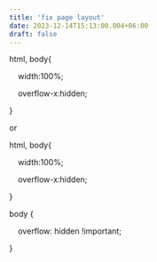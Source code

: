 ```yaml
---
title: 'fix page layout'
date: 2023-12-14T15:13:00.004+06:00
draft: false
---
```


html, body{

    width:100%;

    overflow-x:hidden;

}

  

or

  

  

html, body{

    width:100%;

    overflow-x:hidden;

}

body {

    overflow: hidden !important;

}